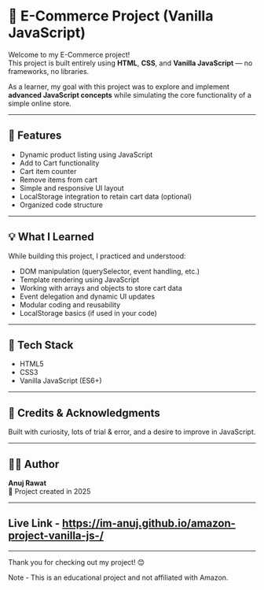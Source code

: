 # 🛒 E-Commerce Project (Vanilla JavaScript)

Welcome to my E-Commerce project!  
This project is built entirely using **HTML**, **CSS**, and **Vanilla JavaScript** — no frameworks, no libraries.

As a learner, my goal with this project was to explore and implement **advanced JavaScript concepts** while simulating the core functionality of a simple online store.

---

## 🚀 Features

- Dynamic product listing using JavaScript
- Add to Cart functionality
- Cart item counter
- Remove items from cart
- Simple and responsive UI layout
- LocalStorage integration to retain cart data (optional)
- Organized code structure

---

## 💡 What I Learned

While building this project, I practiced and understood:

- DOM manipulation (querySelector, event handling, etc.)
- Template rendering using JavaScript
- Working with arrays and objects to store cart data
- Event delegation and dynamic UI updates
- Modular coding and reusability
- LocalStorage basics (if used in your code)

---

## 🧠 Tech Stack

- HTML5
- CSS3
- Vanilla JavaScript (ES6+)

---

## 🙌 Credits & Acknowledgments

Built with curiosity, lots of trial & error, and a desire to improve in JavaScript.

---

## 👨‍💻 Author

**Anuj Rawat**  
📅 Project created in 2025

---

## Live Link - https://im-anuj.github.io/amazon-project-vanilla-js-/

---

Thank you for checking out my project! 😊  

Note - This is an educational project and not affiliated with Amazon.


